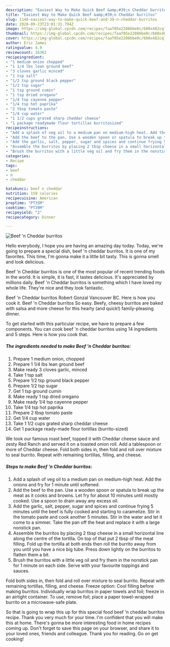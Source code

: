 ```yaml
---
description: "Easiest Way to Make Quick Beef &amp;#39;n Cheddar burritos"
title: "Easiest Way to Make Quick Beef &amp;#39;n Cheddar burritos"
slug: 1148-easiest-way-to-make-quick-beef-and-39-n-cheddar-burritos
date: 2020-09-23T23:01:31.794Z
image: https://img-global.cpcdn.com/recipes/faaf05e22086be0c/680x482cq70/beef-n-cheddar-burritos-recipe-main-photo.jpg
thumbnail: https://img-global.cpcdn.com/recipes/faaf05e22086be0c/680x482cq70/beef-n-cheddar-burritos-recipe-main-photo.jpg
cover: https://img-global.cpcdn.com/recipes/faaf05e22086be0c/680x482cq70/beef-n-cheddar-burritos-recipe-main-photo.jpg
author: Eric James
ratingvalue: 4.9
reviewcount: 16362
recipeingredient:
- "1 medium onion chopped"
- "1 1/4 lbs lean ground beef"
- "3 cloves garlic minced"
- "1 tsp salt"
- "1/2 tsp ground black pepper"
- "1/2 tsp sugar"
- "1 tsp ground cumin"
- "1 tsp dried oregano"
- "1/4 tsp cayenne pepper"
- "1/4 tsp hot paprika"
- "2 tbsp tomato paste"
- "1/4 cup water"
- "1 1/2 cups grated sharp cheddar cheese"
- "1 package readymade flour tortillas burritosized"
recipeinstructions:
- "Add a splash of veg oil to a medium pan on medium-high heat. Add the onions and fry for 1 minute until softened."
- "Add the beef to the pan. Use a wooden spoon or spatula to break up the meat as it cooks and browns. Let fry for about 10 minutes until mostly cooked. Use a spoon to drain away any excess oil."
- "Add the garlic, salt, pepper, sugar and spices and continue frying 5 minutes until the beef is fully cooked and starting to caramelize. Stir in the tomato paste and cook another 5 minutes. Stir in the water and let it come to a simmer. Take the pan off the heat and replace it with a large nonstick pan."
- "Assemble the burritos by placing 2 tbsp cheese in a small horizontal line along the centre of the tortilla. On top of that put 2 tbsp of the meat filling. Fold up the tortilla at both ends then roll the burrito away from you until you have a nice big tube. Press down lightly on the burritos to flatten them a bit."
- "Brush the burritos with a little veg oil and fry them in the nonstick pan for 1 minute on each side. Serve with your favourite toppings and sauces."
categories:
- Recipe
tags:
- beef
- n
- cheddar

katakunci: beef n cheddar 
nutrition: 159 calories
recipecuisine: American
preptime: "PT35M"
cooktime: "PT39M"
recipeyield: "2"
recipecategory: Dinner

---
```



![Beef &#39;n Cheddar burritos](https://img-global.cpcdn.com/recipes/faaf05e22086be0c/680x482cq70/beef-n-cheddar-burritos-recipe-main-photo.jpg)

Hello everybody, I hope you are having an amazing day today. Today, we're going to prepare a special dish, beef &#39;n cheddar burritos. It is one of my favorites. This time, I'm gonna make it a little bit tasty. This is gonna smell and look delicious.

Beef &#39;n Cheddar burritos is one of the most popular of recent trending foods in the world. It is simple, it is fast, it tastes delicious. It's appreciated by millions daily. Beef &#39;n Cheddar burritos is something which I have loved my whole life. They're nice and they look fantastic.

Beef &#39;n Cheddar burritos Robert Gonzal Vancouver BC. Here is how you cook it. Beef &#39;n Cheddar burritos So easy. Beefy, cheesy burritos are baked with salsa and more cheese for this hearty (and quick!) family-pleasing dinner.


To get started with this particular recipe, we have to prepare a few components. You can cook beef &#39;n cheddar burritos using 14 ingredients and 5 steps. Here is how you cook that.

<!--inarticleads1-->

##### The ingredients needed to make Beef &#39;n Cheddar burritos:

1. Prepare 1 medium onion, chopped
1. Prepare 1 1/4 lbs lean ground beef
1. Make ready 3 cloves garlic, minced
1. Take 1 tsp salt
1. Prepare 1/2 tsp ground black pepper
1. Prepare 1/2 tsp sugar
1. Get 1 tsp ground cumin
1. Make ready 1 tsp dried oregano
1. Make ready 1/4 tsp cayenne pepper
1. Take 1/4 tsp hot paprika
1. Prepare 2 tbsp tomato paste
1. Get 1/4 cup water
1. Take 1 1/2 cups grated sharp cheddar cheese
1. Get 1 package ready-made flour tortillas (burrito-sized)


We took our famous roast beef, topped it with Cheddar cheese sauce and zesty Red Ranch and served it on a toasted onion roll. Add a tablespoon or more of Cheddar cheese. Fold both sides in, then fold and roll over mixture to seal burrito. Repeat with remaining tortillas, filling, and cheese. 

<!--inarticleads2-->

##### Steps to make Beef &#39;n Cheddar burritos:

1. Add a splash of veg oil to a medium pan on medium-high heat. Add the onions and fry for 1 minute until softened.
1. Add the beef to the pan. Use a wooden spoon or spatula to break up the meat as it cooks and browns. Let fry for about 10 minutes until mostly cooked. Use a spoon to drain away any excess oil.
1. Add the garlic, salt, pepper, sugar and spices and continue frying 5 minutes until the beef is fully cooked and starting to caramelize. Stir in the tomato paste and cook another 5 minutes. Stir in the water and let it come to a simmer. Take the pan off the heat and replace it with a large nonstick pan.
1. Assemble the burritos by placing 2 tbsp cheese in a small horizontal line along the centre of the tortilla. On top of that put 2 tbsp of the meat filling. Fold up the tortilla at both ends then roll the burrito away from you until you have a nice big tube. Press down lightly on the burritos to flatten them a bit.
1. Brush the burritos with a little veg oil and fry them in the nonstick pan for 1 minute on each side. Serve with your favourite toppings and sauces.


Fold both sides in, then fold and roll over mixture to seal burrito. Repeat with remaining tortillas, filling, and cheese. Freeze option: Cool filling before making burritos. Individually wrap burritos in paper towels and foil; freeze in an airtight container. To use, remove foil; place a paper towel-wrapped burrito on a microwave-safe plate. 

So that is going to wrap this up for this special food beef &#39;n cheddar burritos recipe. Thank you very much for your time. I'm confident that you will make this at home. There's gonna be more interesting food in home recipes coming up. Don't forget to save this page on your browser, and share it to your loved ones, friends and colleague. Thank you for reading. Go on get cooking!
